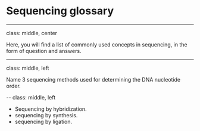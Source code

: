 # Sequencing glossary

---
class: middle, center

Here, you will find a list of commonly used concepts in sequencing, in the form of question and answers. 

---
class: middle, left

Name 3 sequencing methods used for determining the DNA nucleotide order.

--
class: middle, left

- Sequencing by hybridization.
- sequencing by synthesis.
- sequencing by ligation.
